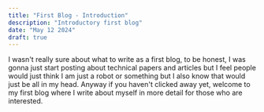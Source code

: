 ```yaml
---
title: "First Blog - Introduction"
description: "Introductory first blog"
date: "May 12 2024"
draft: true
---
```


I wasn't really sure about what to write as a first blog, to be honest, I was gonna just start posting about technical papers and articles but I feel people would just think I am just a robot or something but I also know that would just be all in my head. Anyway if you haven't clicked away yet, welcome to my first blog where I write about myself in more detail for those who are interested.



